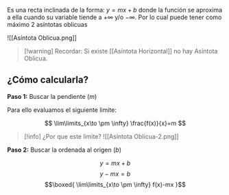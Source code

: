 Es una recta inclinada de la forma: $y=mx+b$ donde la función se aproxima a ella cuando su variable tiende a $+\infty$ y/o $-\infty$. Por lo cual puede tener como máximo 2 asíntotas oblicuas

![[Asíntota Oblicua.png]]



> [!warning] Recordar:
> Si existe [[Asíntota Horizontal]] no hay Asíntota Oblicua.

## ¿Cómo calcularla?

**Paso 1:** Buscar la pendiente ($m$)

Para ello evaluamos el siguiente limite:

$$
\lim\limits_{x\to \pm \infty} \frac{f(x)}{x}=m
$$


> [!info] ¿Por que este limite?
> ![[Asíntota Oblicua-2.png]]


**Paso 2:** Buscar la ordenada al origen $(b)$

$$
y=mx+b
$$
$$
y-mx=b
$$
$$\boxed{
\lim\limits_{x\to \pm \infty} f(x)-mx
}$$